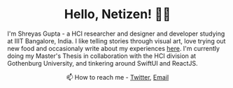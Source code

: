 <h1 align="center">Hello, Netizen! 👋🏾</h1>

<!--
**GLaDO8/GLaDO8** is a ✨ _special_ ✨ repository because its `README.md` (this file) appears on your GitHub profile.
-->



I'm Shreyas Gupta - a HCI researcher and designer and developer studying at IIIT Bangalore, India. I like telling stories through visual art, love trying out new food and occasionaly write about my experiences [here](https://shreyas.design). I'm currently doing my Master's Thesis in collaboration with the HCI division at Gothenburg University, and tinkering around SwiftUI and ReactJS. 


<p align="center">📫 How to reach me - <span><a href="https://twitter.com/awwmaaigawwd"> Twitter</a></span>, <a href="shreyas.gupta@iiitb.org"> Email</a></span></p>
